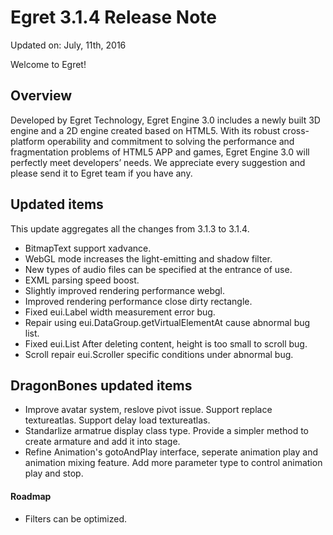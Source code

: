 Egret 3.1.4 Release Note
===============================


Updated on: July, 11th, 2016


Welcome to Egret!

## Overview

Developed by Egret Technology, Egret Engine 3.0 includes a newly built 3D engine and a 2D engine created based on HTML5. With its robust cross-platform operability and commitment to solving the performance and fragmentation problems of HTML5 APP and games, Egret Engine 3.0 will perfectly meet developers’ needs. We appreciate every suggestion and please send it to Egret team if you have any.

## Updated items

This update aggregates all the changes from 3.1.3 to 3.1.4.

* BitmapText support xadvance.
* WebGL mode increases the light-emitting and shadow filter.
* New types of audio files can be specified at the entrance of use.
* EXML parsing speed boost.
* Slightly improved rendering performance webgl.
* Improved rendering performance close dirty rectangle.
* Fixed eui.Label width measurement error bug.
* Repair using eui.DataGroup.getVirtualElementAt cause abnormal bug list.
* Fixed eui.List After deleting content, height is too small to scroll bug.
* Scroll repair eui.Scroller specific conditions under abnormal bug.

## DragonBones updated items

* Improve avatar system, reslove pivot issue. Support replace textureatlas. Support delay load textureatlas.
* Standarlize armatrue display class type. Provide a simpler method to create armature and add it into stage.
* Refine Animation's gotoAndPlay interface, seperate animation play and animation mixing feature. Add more parameter type to control animation play and stop.

#### Roadmap
* Filters can be optimized.